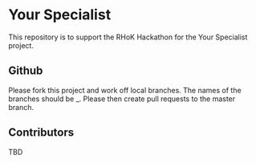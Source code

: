 # Your Specialist

This repository is to support the RHoK Hackathon for the Your Specialist
project.

## Github 

Please fork this project and work off local branches. The names of the
branches should be <initials>_<feature>. Please then create pull requests
to the master branch.

## Contributors

TBD

